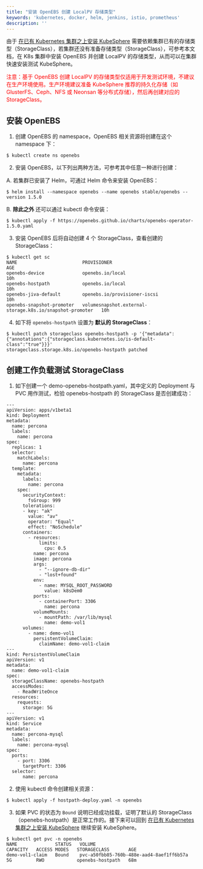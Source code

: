 ```yaml
---
title: "安装 OpenEBS 创建 LocalPV 存储类型"
keywords: 'kubernetes, docker, helm, jenkins, istio, prometheus'
description: ''
---
```


由于 [在已有 Kubernetes 集群之上安装 KubeSphere](../../installation/install-on-k8s) 需要依赖集群已有的存储类型（StorageClass），若集群还没有准备存储类型（StorageClass），可参考本文档，在 K8s 集群中安装 OpenEBS 并创建 LocalPV 的存储类型，从而可以在集群快速安装测试 KubeSphere。

<font color="red">注意：基于 OpenEBS 创建 LocalPV 的存储类型仅适用于开发测试环境，不建议在生产环境使用。生产环境建议准备 KubeSphere 推荐的持久化存储（如 GlusterFS、Ceph、NFS 或 Neonsan 等分布式存储），然后再创建对应的 StorageClass。</font>

## 安装 OpenEBS

1. 创建 OpenEBS 的 namespace，OpenEBS 相关资源将创建在这个 namespace 下：

```
$ kubectl create ns openebs
```

2. 安装 OpenEBS，以下列出两种方法，可参考其中任意一种进行创建：

A. 若集群已安装了 Helm，可通过 Helm 命令来安装 OpenEBS：

```
$ helm install --namespace openebs --name openebs stable/openebs --version 1.5.0
```

B. **除此之外** 还可以通过 kubectl 命令安装：

```
$ kubectl apply -f https://openebs.github.io/charts/openebs-operator-1.5.0.yaml
```

3. 安装 OpenEBS 后将自动创建 4 个 StorageClass，查看创建的 StorageClass：

```
$ kubectl get sc
NAME                        PROVISIONER                                                AGE
openebs-device              openebs.io/local                                           10h
openebs-hostpath            openebs.io/local                                           10h
openebs-jiva-default        openebs.io/provisioner-iscsi                               10h
openebs-snapshot-promoter   volumesnapshot.external-storage.k8s.io/snapshot-promoter   10h
```

4. 如下将 `openebs-hostpath` 设置为 **默认的 StorageClass**：

```
$ kubectl patch storageclass openebs-hostpath -p '{"metadata": {"annotations":{"storageclass.kubernetes.io/is-default-class":"true"}}}'
storageclass.storage.k8s.io/openebs-hostpath patched
```

## 创建工作负载测试 StorageClass

1. 如下创建一个 demo-openebs-hostpath.yaml，其中定义的 Deployment 与 PVC 用作测试，检验 openebs-hostpath 的 StorageClass 是否创建成功：

```
---
apiVersion: apps/v1beta1
kind: Deployment
metadata:
  name: percona
  labels:
    name: percona
spec:
  replicas: 1
  selector:
    matchLabels:
      name: percona
  template:
    metadata:
      labels:
        name: percona
    spec:
      securityContext:
        fsGroup: 999
      tolerations:
      - key: "ak"
        value: "av"
        operator: "Equal"
        effect: "NoSchedule"
      containers:
        - resources:
            limits:
              cpu: 0.5
          name: percona
          image: percona
          args:
            - "--ignore-db-dir"
            - "lost+found"
          env:
            - name: MYSQL_ROOT_PASSWORD
              value: k8sDem0
          ports:
            - containerPort: 3306
              name: percona
          volumeMounts:
            - mountPath: /var/lib/mysql
              name: demo-vol1
      volumes:
        - name: demo-vol1
          persistentVolumeClaim:
            claimName: demo-vol1-claim
---
kind: PersistentVolumeClaim
apiVersion: v1
metadata:
  name: demo-vol1-claim
spec:
  storageClassName: openebs-hostpath
  accessModes:
    - ReadWriteOnce
  resources:
    requests:
      storage: 5G
---
apiVersion: v1
kind: Service
metadata:
  name: percona-mysql
  labels:
    name: percona-mysql
spec:
  ports:
    - port: 3306
      targetPort: 3306
  selector:
      name: percona
```

2. 使用 kubectl 命令创建相关资源：

```
$ kubectl apply -f hostpath-deploy.yaml -n openebs
```

3. 如果 PVC 的状态为 `Bound` 说明已经成功挂载，证明了默认的 StorageClass（openebs-hostpath）是正常工作的。接下来可以回到 [在已有 Kubernetes 集群之上安装 KubeSphere](../../installation/install-on-k8s) 继续安装 KubeSphere。

```
$ kubectl get pvc -n openebs
NAME              STATUS   VOLUME                                     CAPACITY   ACCESS MODES   STORAGECLASS       AGE
demo-vol1-claim   Bound    pvc-a50fbb85-760b-488e-aad4-8aef1ff6b57a   5G         RWO            openebs-hostpath   68m
```
